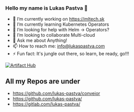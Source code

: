 ### Hello my name is Lukas Pastva 👋

- 🔭 I’m currently working on https://mltech.sk
- 🌱 I’m currently learning Kubernetes Operators
- 🤔 I’m looking for help with Helm -> Operators?
- 👯 I’m looking to collaborate Multi-cloud
- 💬 Ask me about Anything!
- 📫 How to reach me: info@lukaspastva.com
- ⚡ Fun fact: It's jungle out there, so learn, be ready, go!!!
 
 [![Artifact Hub](https://img.shields.io/endpoint?url=https://artifacthub.io/badge/repository/helm-chartie)](https://artifacthub.io/packages/search?repo=helm-chartie)

## All my Repos are under 
 - https://github.com/lukas-pastva/conveior
 - https://github.com/lukas-pastva/
 - https://gitlab.com/lukas-pastva/
 
